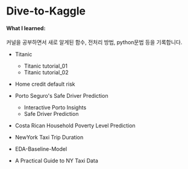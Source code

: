 # Dive-to-Kaggle
#### What I learned:
커널을 공부하면서 새로 알게된 함수, 전처리 방법, python문법 등을 기록합니다.

* Titanic 
  * Titanic tutorial_01 
  * Titanic tutorial_02 
  
* Home credit default risk

* Porto Seguro's Safe Driver Prediction
  * Interactive Porto Insights
  * Safe Driver Prediction
  
* Costa Rican Household Poverty Level Prediction

* NewYork Taxi Trip Duration
 * EDA-Baseline-Model
 * A Practical Guide to NY Taxi Data
 
